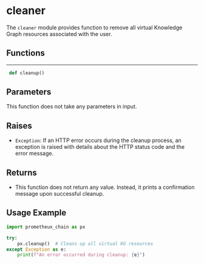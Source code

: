 # cleaner

The `cleaner` module provides function to remove all virtual Knowledge Graph resources associated with the user.

## Functions

---

```python
 def cleanup()
```

## Parameters
This function does not take any parameters in input.

## Raises
- `Exception`:
If an HTTP error occurs during the cleanup process, an exception is raised with details about the HTTP status code and the error message.

## Returns
- This function does not return any value. Instead, it prints a confirmation message upon successful cleanup.


## Usage Example
```python 
import prometheux_chain as px

try:
    px.cleanup()  # Cleans up all virtual KG resources
except Exception as e:
    print(f"An error occurred during cleanup: {e}")
```
